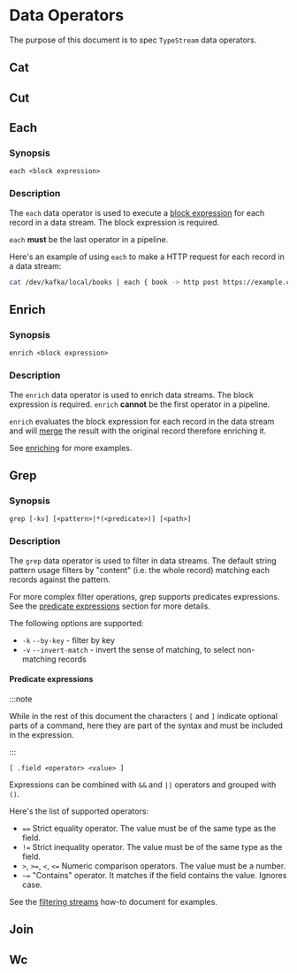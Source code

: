 # Data Operators

The purpose of this document is to spec `TypeStream` data operators.

## Cat

## Cut

## Each

### Synopsis

`each <block expression>`

### Description

The `each` data operator is used to execute a [block
expression](spec.md#block-expression) for each record in a data stream. The
block expression is required.

`each` **must** be the last operator in a pipeline.

Here's an example of using `each` to make a HTTP request for each record in a data stream:

```sh
cat /dev/kafka/local/books | each { book -> http post https://example.com/new_books "{\"book_id\": #{$book.id}}" }
```

## Enrich

### Synopsis

`enrich <block expression>`

### Description

The `enrich` data operator is used to enrich data streams. The block expression
is required. `enrich` **cannot** be the first operator in a pipeline.

`enrich` evaluates the block expression for each record in the data stream and
will [merge](spec.md#merging-data-streams) the result with the original record
therefore enriching it.

See [enriching](how-to/enriching.md) for more examples.

## Grep

### Synopsis

`grep [-kv] [<pattern>|*(<predicate>)] [<path>]`

### Description

The `grep` data operator is used to filter in data streams. The default string
pattern usage filters by "content" (i.e. the whole record) matching each records
against the pattern.

For more complex filter operations, grep supports predicates expressions. See
the [predicate expressions](#predicate-expressions) section for more details.

The following options are supported:

- `-k` `--by-key` - filter by key
- `-v` `--invert-match` - invert the sense of matching, to select non-matching records

#### Predicate expressions

:::note

While in the rest of this document the characters `[` and `]` indicate
optional parts of a command, here they are part of the syntax and must be
included in the expression.

:::

`[ .field <operator> <value> ]`

Expressions can be combined with `&&` and `||` operators and grouped with `()`.

Here's the list of supported operators:

- `==`
  Strict equality operator. The value must be of the same type as the field.
- `!=`
  Strict inequality operator. The value must be of the same type as the field.
- `>`, `>=`, `<`, `<=`
  Numeric comparison operators. The value must be a number.
- `~=`
  "Contains" operator. It matches if the field contains the value. Ignores case.

See the [filtering streams](how-to/filtering.md) how-to document for examples.

## Join

## Wc
